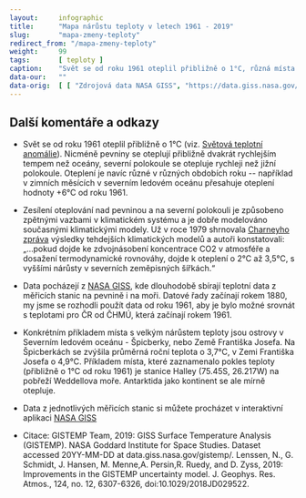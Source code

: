 ```yaml
---
layout:     infographic
title:      "Mapa nárůstu teploty v letech 1961 - 2019"
slug:       "mapa-zmeny-teploty"
redirect_from: "/mapa-zmeny-teploty"
weight:     99
tags:       [ teploty ]
caption:    "Svět se od roku 1961 oteplil přibližně o 1°C, různá místa se ale oteplují různou rychlostí. Zatímco pro většinu oceánů nepřesáhlo oteplení 0,8°C, většina pevniny se otepluje rychleji. K největšímu oteplení, které za posledních 60 let přesáhlo 4°C, dochází v Severním ledovém oceánu."
data-our:   ""
data-orig:	[ [ "Zdrojová data NASA GISS", "https://data.giss.nasa.gov/gistemp/maps/index_v4.html" ] ]
---
```


## Další komentáře a odkazy

* Svět se od roku 1961 oteplil přibližně o 1°C (viz. [Světová teplotní anomálie](https://faktaoklimatu.cz/infografiky/vyvoj-teplotni-anomalie)). Nicméně  pevniny se oteplují přibližně dvakrát rychlejším tempem než oceány, severní polokoule se otepluje rychleji než jižní polokoule. Oteplení je navíc různé v různých obdobích roku -- například v zimních měsících v severním ledovém oceánu přesahuje oteplení hodnoty +6°C od roku 1961.

* Zesílení oteplování nad pevninou a na severní polokouli je způsobeno zpětnými vazbami v klimatickém systému a je dobře modelováno současnými klimatickými modely. Už v roce 1979 shrnovala [Charneyho zpráva](https://faktaoklimatu.cz/studie/1979_charneyho-zprava) výsledky tehdejších klimatických modelů a autoři konstatovali: „…pokud dojde ke zdvojnásobení koncentrace CO2 v atmosféře a dosažení termodynamické rovnováhy, dojde k oteplení o 2°C až 3,5°C, s vyššími nárůsty v severních zeměpisných šířkách.“

* Data pocházejí z [NASA GISS](https://data.giss.nasa.gov/gistemp/), kde dlouhodobě sbírají teplotní data z měřicích stanic na pevnině i na moři. Datové řady začínají rokem 1880, my jsme se rozhodli použít data od roku 1961, aby je bylo možné srovnát s teplotami pro ČR od ČHMÚ, která začínají rokem 1961.   

* Konkrétním příkladem místa s velkým nárůstem teploty jsou ostrovy v Severním ledovém oceánu - Špicberky, nebo Země Františka Josefa. Na Špicberkách se zvýšila průměrná roční teplota o 3,7°C, v Zemi Františka Josefa o 4,9°C. Příkladem místa, které zaznamenalo pokles teploty  (přibližně o 1°C od roku 1961) je stanice Halley (75.45S, 26.217W) na pobřeží Weddellova moře. Antarktida jako kontinent se ale mírně otepluje. 

* Data z jednotlivých měřicích stanic si můžete procházet v interaktivní aplikaci [NASA GISS](https://data.giss.nasa.gov/gistemp/station_data_v4_globe/)

* Citace: GISTEMP Team, 2019: GISS Surface Temperature Analysis (GISTEMP). NASA Goddard Institute for Space Studies. Dataset accessed 20YY-MM-DD at data.giss.nasa.gov/gistemp/.
Lenssen, N., G. Schmidt, J. Hansen, M. Menne,A. Persin,R. Ruedy, and D. Zyss, 2019: Improvements in the GISTEMP uncertainty model. J. Geophys. Res. Atmos., 124, no. 12, 6307-6326, doi:10.1029/2018JD029522.
